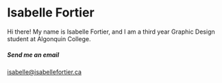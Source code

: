 # Isabelle Fortier

Hi there! My name is Isabelle Fortier, and I am a third year Graphic Design student at Algonquin College.

##### Send me an email
[isabelle@isabellefortier.ca](mailto:isabelle@isabellefortier.ca)